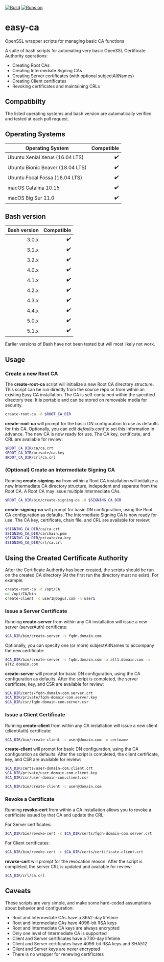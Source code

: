 [![Build](https://github.com/uroesch/easy-ca/workflows/verify-ca/badge.svg)](https://github.com/uroesch/easy-ca/actions?query=workflow%3Averify-ca)
[![Runs on](https://img.shields.io/badge/runs%20on-Linux%20%26%20macOS-blue)](#runtime-dependencies)
<!-- 
[![GitHub release (latest by date including 
pre-releases)](https://img.shields.io/github/v/release/uroesch/easy-ca?include_prereleases)](https://github.com/uroesch/easy-ca/releases)
![GitHub All Releases](https://img.shields.io/github/downloads/uroesch/easy-ca/total?style=flat) 
-->

# easy-ca
OpenSSL wrapper scripts for managing basic CA functions

A suite of bash scripts for automating very basic OpenSSL Certificate Authority 
operations:
* Creating Root CAs
* Creating Intermediate Signing CAs
* Creating Server certificates (with optional subjectAltNames)
* Creating Client certificates
* Revoking certificates and maintaining CRLs

## Compatibilty

The listed operating systems and bash version are automatically verified and 
tested at each pull request.

## Operating Systems

| Operating System                 | Compatible         |
| -------------------------------- | -----------------: |
| Ubuntu Xenial Xerus (16.04 LTS)  | :heavy_check_mark: |
| Ubuntu Bionic Beaver (18.04 LTS) | :heavy_check_mark: |
| Ubuntu Focal Fossa (18.04 LTS)   | :heavy_check_mark: |
| macOS Catalina 10.15             | :heavy_check_mark: |
| macOS Big Sur 11.0               | :heavy_check_mark: |

## Bash version

| Bash version | Compatible         |
| -----------: | -----------------: |
|        3.0.x | :heavy_check_mark: |
|        3.1.x | :heavy_check_mark: |
|        3.2.x | :heavy_check_mark: |
|        4.0.x | :heavy_check_mark: |
|        4.1.x | :heavy_check_mark: |
|        4.2.x | :heavy_check_mark: |
|        4.3.x | :heavy_check_mark: |
|        4.4.x | :heavy_check_mark: |
|        5.0.x | :heavy_check_mark: |
|        5.1.x | :heavy_check_mark: |

Earlier versions of Bash have not been tested but will most likely not work.

## Usage

### Create a new Root CA

The **create-root-ca** script will initialize a new Root CA directory 
structure. This script can be run directly from the source repo or from within 
an existing Easy CA installation. The CA is self-contained within the specified 
directory tree. It is portable and can be stored on removable media for 
security.

```bash
create-root-ca -d $ROOT_CA_DIR
```

**create-root-ca** will prompt for the basic DN configuration to use as 
defaults for this CA. Optionally, you can edit *defaults.conf* to set this 
information in advance. The new CA is now ready for use. The CA key, 
certificate, and CRL are available for review:

```bash
$ROOT_CA_DIR/ca/ca.crt
$ROOT_CA_DIR/private/ca.key
$ROOT_CA_DIR/crl/ca.crl
```


### (Optional) Create an Intermediate Signing CA

Running **create-signing-ca** from within a Root CA installation will 
initialize a new Intermediate CA directory structure, indepedent and separate 
from the Root CA. A Root CA may issue multiple Intermediate CAs.

```bash
$ROOT_CA_DIR/bin/create-signing-ca -d $SIGNING_CA_DIR
```

**create-signing-ca** will prompt for basic DN configuration, using the Root CA 
configuration as defaults. The Intermediate Signing CA is now ready for use. 
The CA key, certificate, chain file, and CRL are available for review:

```bash
$SIGNING_CA_DIR/ca/ca.crt
$SIGNING_CA_DIR/ca/chain.pem
$SIGNING_CA_DIR/private/ca.key
$SIGNING_CA_DIR/crl/ca.crl
```

## Using the Created Certificate Authority

After the Certificate Authority has been created, the scripts should be run on 
the created CA directory (At the first run the directory must no exist).
For example:

```bash
create-root-ca -d /opt/CA
cd /opt/CA/bin
create-client -c user1@bogus.com -n user1
```

### Issue a Server Certificate

Running **create-server** from within any CA installation will issue a new 
server (serverAuth) certificate:

```bash
$CA_DIR/bin/create-server -s fqdn.domain.com
```

Optionally, you can specify one (or more) subjectAltNames to accompany the new 
certificate:

```bash
$CA_DIR/bin/create-server -s fqdn.domain.com -a alt1.domain.com -a 
alt2.domain.com
```

**create-server** will prompt for basic DN configuration, using the CA 
configuration as defaults. After the script is completed, the server 
certificate, key, and CSR are available for review:

```bash
$CA_DIR/certs/fqdn-domain-com.server.crt
$CA_DIR/private/fqdn-domain-com.server.key
$CA_DIR/csr/fqdn-domain-com.server.csr
```

### Issue a Client Certificate

Running **create-client** from within any CA installation will issue a new 
client (clientAuth) certificate:

```bash
$CA_DIR/bin/create-client -c user@domain.com -n certname
```

**create-client** will prompt for basic DN configuration, using the CA 
configuration as defaults. After the script is completed, the client 
certificate, key, and CSR are available for review:

```bash
$CA_DIR/certs/user-domain-com.client.crt
$CA_DIR/private/user-domain-com.client.key
$CA_DIR/csr/user-domain-com.client.csr
```

```bash
$CA_DIR/bin/create-client -c user@domain.com
```

### Revoke a Certificate

Running **revoke-cert** from within a CA installation allows you to revoke a 
certificate issued by that CA and update the CRL:

For Server certificates:
```bash
$CA_DIR/bin/revoke-cert -c $CA_DIR/certs/fqdn-domain-com.server.crt
```

For Client certificates:
```bash
$CA_DIR/bin/revoke-cert -c $CA_DIR/certs/certificate.client.crt
```


**revoke-cert** will prompt for the revocation reason. After the script is 
completed, the server CRL is updated and available for review:

```bash
$CA_DIR/crl/ca.crl
```



## Caveats

These scripts are very simple, and make some hard-coded assumptions about 
behavior and configuration:
* Root and Intermediate CAs have a 3652-day lifetime
* Root and Intermediate CAs have 4096-bit RSA keys
* Root and Intermediate CA keys are always encrypted
* Only one level of Intermediate CA is supported
* Client and Server certificates have a 730-day lifetime
* Client and Server certificates have 4096-bit RSA keys and SHA512
* Client and Server keys are never encrypted
* There is no wrapper for renewing certificates
